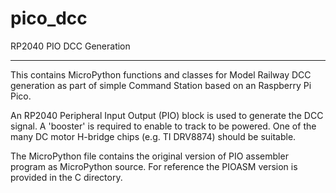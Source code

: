 # pico_dcc
 RP2040 PIO DCC Generation

---

This contains MicroPython functions and classes for Model Railway DCC generation as part of simple
Command Station based on an Raspberry Pi Pico.

An RP2040 Peripheral Input Output (PIO) block is used to generate the DCC signal. A 'booster'
is required to enable to track to be powered.  One of the many DC motor H-bridge chips (e.g. TI DRV8874) should be suitable.

The MicroPython file contains the original version of PIO assembler program as MicroPython source. For reference the PIOASM version is provided in the C directory.